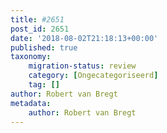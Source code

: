 ```yaml
---
title: #2651
post_id: 2651
date: '2018-08-02T21:18:13+00:00'
published: true
taxonomy:
    migration-status: review
    category: [Ongecategoriseerd]
    tag: []
author: Robert van Bregt
metadata:
    author: Robert van Bregt
---
```

